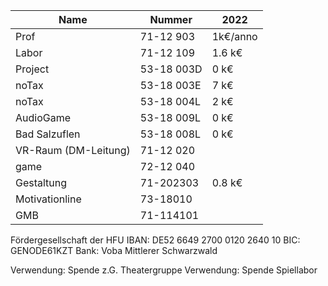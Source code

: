 | Name                 | Nummer     | 2022     |
|----------------------|------------|----------|
| Prof                 | 71-12 903  | 1k€/anno |
| Labor                | 71-12 109  | 1.6 k€   |
| Project              | 53-18 003D | 0 k€     |
| noTax                | 53-18 003E | 7 k€     |
| noTax                | 53-18 004L | 2 k€     |
| AudioGame            | 53-18 009L | 0 k€     |
| Bad Salzuflen        | 53-18 008L | 0 k€     |
| VR-Raum (DM-Leitung) | 71-12 020  |          |
| game                 | 72-12 040  |          |
| Gestaltung           | 71-202303  | 0.8 k€   |
| Motivationline           | 73-18010  |    |
|GMB |  71-114101 | |


Fördergesellschaft der HFU
IBAN: DE52 6649 2700 0120 2640 10
BIC: GENODE61KZT
Bank: Voba Mittlerer Schwarzwald

Verwendung: Spende z.G. Theatergruppe 
Verwendung: Spende Spiellabor
